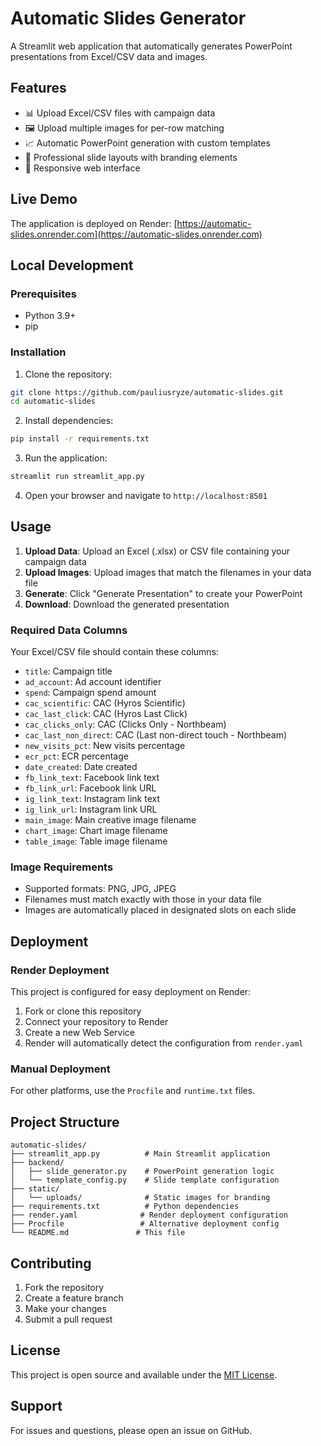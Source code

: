 # Automatic Slides Generator

A Streamlit web application that automatically generates PowerPoint presentations from Excel/CSV data and images.

## Features

- 📊 Upload Excel/CSV files with campaign data
- 🖼️ Upload multiple images for per-row matching
- 📈 Automatic PowerPoint generation with custom templates
- 🎨 Professional slide layouts with branding elements
- 📱 Responsive web interface

## Live Demo

The application is deployed on Render: [https://automatic-slides.onrender.com](https://automatic-slides.onrender.com)

## Local Development

### Prerequisites

- Python 3.9+
- pip

### Installation

1. Clone the repository:
```bash
git clone https://github.com/pauliusryze/automatic-slides.git
cd automatic-slides
```

2. Install dependencies:
```bash
pip install -r requirements.txt
```

3. Run the application:
```bash
streamlit run streamlit_app.py
```

4. Open your browser and navigate to `http://localhost:8501`

## Usage

1. **Upload Data**: Upload an Excel (.xlsx) or CSV file containing your campaign data
2. **Upload Images**: Upload images that match the filenames in your data file
3. **Generate**: Click "Generate Presentation" to create your PowerPoint
4. **Download**: Download the generated presentation

### Required Data Columns

Your Excel/CSV file should contain these columns:
- `title`: Campaign title
- `ad_account`: Ad account identifier
- `spend`: Campaign spend amount
- `cac_scientific`: CAC (Hyros Scientific)
- `cac_last_click`: CAC (Hyros Last Click)
- `cac_clicks_only`: CAC (Clicks Only - Northbeam)
- `cac_last_non_direct`: CAC (Last non-direct touch - Northbeam)
- `new_visits_pct`: New visits percentage
- `ecr_pct`: ECR percentage
- `date_created`: Date created
- `fb_link_text`: Facebook link text
- `fb_link_url`: Facebook link URL
- `ig_link_text`: Instagram link text
- `ig_link_url`: Instagram link URL
- `main_image`: Main creative image filename
- `chart_image`: Chart image filename
- `table_image`: Table image filename

### Image Requirements

- Supported formats: PNG, JPG, JPEG
- Filenames must match exactly with those in your data file
- Images are automatically placed in designated slots on each slide

## Deployment

### Render Deployment

This project is configured for easy deployment on Render:

1. Fork or clone this repository
2. Connect your repository to Render
3. Create a new Web Service
4. Render will automatically detect the configuration from `render.yaml`

### Manual Deployment

For other platforms, use the `Procfile` and `runtime.txt` files.

## Project Structure

```
automatic-slides/
├── streamlit_app.py          # Main Streamlit application
├── backend/
│   ├── slide_generator.py    # PowerPoint generation logic
│   └── template_config.py    # Slide template configuration
├── static/
│   └── uploads/              # Static images for branding
├── requirements.txt          # Python dependencies
├── render.yaml              # Render deployment configuration
├── Procfile                 # Alternative deployment config
└── README.md               # This file
```

## Contributing

1. Fork the repository
2. Create a feature branch
3. Make your changes
4. Submit a pull request

## License

This project is open source and available under the [MIT License](LICENSE).

## Support

For issues and questions, please open an issue on GitHub.
